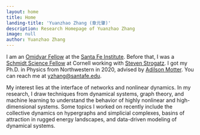 ```yaml
---
layout: home
title: Home
landing-title: 'Yuanzhao Zhang (章元肇)'
description: Research Homepage of Yuanzhao Zhang
image: null
author: Yuanzhao Zhang
---
```


I am an [Omidyar Fellow](https://www.santafe.edu/research/fellowships/omidyar) at the [Santa Fe Institute](https://www.santafe.edu). Before that, I was a [Schmidt Science Fellow](https://schmidtsciencefellows.org) at Cornell working with [Steven Strogatz](http://www.stevenstrogatz.com). I got my Ph.D. in Physics from Northwestern in 2020, advised by [Adilson Motter](http://dyn.phys.northwestern.edu/). You can reach me at <yzhang@santafe.edu>.

My interest lies at the interface of networks and nonlinear dynamics. In my research, I draw techniques from dynamical systems, graph theory, and machine learning to understand the behavior of highly nonlinear and high-dimensional systems. Some topics I worked on recently include the collective dynamics on hypergraphs and simplicial complexes, basins of attraction in rugged energy landscapes, and data-driven modeling of dynamical systems.
